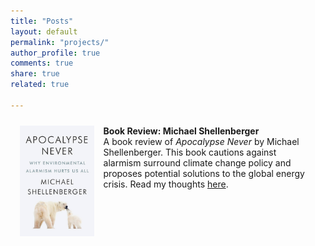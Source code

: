 ```yaml
---
title: "Posts"
layout: default
permalink: "projects/"
author_profile: true
comments: true
share: true
related: true

---
```

<style>
.jumbotron{
    padding:3%;
    padding-bottom:10px;
    padding-top:10px;
    margin-top:10px;
    margin-bottom:30px;
}

.image{
    float: left;    
    margin: 0 15px 0 0;
    width: 25%;
}
    
</style>

<div class="jumbotron">
<img src="/images/shellenberger.jpg" alt="shellenberger" class="image">
<strong>Book Review: Michael Shellenberger</strong><br>
A book review of <em>Apocalypse Never</em> by Michael Shellenberger. This book cautions against alarmism surround climate change policy and proposes potential solutions to the global energy crisis. Read my thoughts <a href="/shellenberger">here</a>.
</div>
